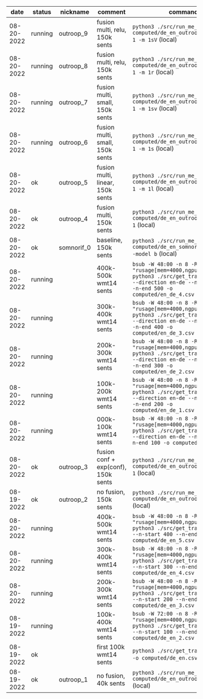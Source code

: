 |date|status|nickname|comment|command|
|-|-|-|-|-|
|08-20-2022|running|outroop_9|fusion multi, relu, 150k sents|`python3 ./src/run_me_model.py -l computed/de_en_outroop_9.jsonl -f 1 -m 1sV` (local)|
|08-20-2022|running|outroop_8|fusion multi, relu, 150k sents|`python3 ./src/run_me_model.py -l computed/de_en_outroop_8.jsonl -f 1 -m 1r` (local)|
|08-20-2022|running|outroop_7|fusion multi, small, 150k sents|`python3 ./src/run_me_model.py -l computed/de_en_outroop_7.jsonl -f 1 -m 1sv` (local)|
|08-20-2022|running|outroop_6|fusion multi, small, 150k sents|`python3 ./src/run_me_model.py -l computed/de_en_outroop_6.jsonl -f 1 -m 1s` (local)|
|08-20-2022|ok|outroop_5|fusion multi, linear, 150k sents|`python3 ./src/run_me_model.py -l computed/de_en_outroop_5.jsonl -f 1 -m 1l` (local)|
|08-20-2022|ok|outroop_4|fusion multi, 150k sents|`python3 ./src/run_me_model.py -l computed/de_en_outroop_4.jsonl -f 1` (local)|
|08-20-2022|ok|somnorif_0|baseline, 150k sents|`python3 ./src/run_me_model.py -l computed/de_en_somnorif_0.jsonl --model b` (local)|
|08-20-2022|running||400k-500k wmt14 sents|`bsub -W 48:00 -n 8 -R "rusage[mem=4000,ngpus_excl_p=1]" python3 ./src/get_translations.py --direction en-de --n-start 400 --n-end 500 -o computed/en_de_4.csv`|
|08-20-2022|running||300k-400k wmt14 sents|`bsub -W 48:00 -n 8 -R "rusage[mem=4000,ngpus_excl_p=1]" python3 ./src/get_translations.py --direction en-de --n-start 300 --n-end 400 -o computed/en_de_3.csv`|
|08-20-2022|running||200k-300k wmt14 sents|`bsub -W 48:00 -n 8 -R "rusage[mem=4000,ngpus_excl_p=1]" python3 ./src/get_translations.py --direction en-de --n-start 200 --n-end 300 -o computed/en_de_2.csv`|
|08-20-2022|running||100k-200k wmt14 sents|`bsub -W 48:00 -n 8 -R "rusage[mem=4000,ngpus_excl_p=1]" python3 ./src/get_translations.py --direction en-de --n-start 100 --n-end 200 -o computed/en_de_1.csv`|
|08-20-2022|running||000k-100k wmt14 sents|`bsub -W 48:00 -n 8 -R "rusage[mem=4000,ngpus_excl_p=1]" python3 ./src/get_translations.py --direction en-de --n-start 0 --n-end 100 -o computed/en_de_0.csv`|
|08-20-2022|ok|outroop_3|fusion conf + exp(conf), 150k sents|`python3 ./src/run_me_model.py -l computed/de_en_outroop_3.jsonl -f 1` (local)|
|08-19-2022|ok|outroop_2|no fusion, 150k sents|`python3 ./src/run_me_model.py -l computed/de_en_outroop_2.jsonl` (local)|
|08-20-2022|running||400k-500k wmt14 sents|`bsub -W 48:00 -n 8 -R "rusage[mem=4000,ngpus_excl_p=1]" python3 ./src/get_translations.py --n-start 400 --n-end 500 -o computed/de_en_5.csv`|
|08-20-2022|running||300k-400k wmt14 sents|`bsub -W 48:00 -n 8 -R "rusage[mem=4000,ngpus_excl_p=1]" python3 ./src/get_translations.py --n-start 300 --n-end 400 -o computed/de_en_4.csv`|
|08-20-2022|running||200k-300k wmt14 sents|`bsub -W 48:00 -n 8 -R "rusage[mem=4000,ngpus_excl_p=1]" python3 ./src/get_translations.py --n-start 200 --n-end 300 -o computed/de_en_3.csv`|
|08-19-2022|running||100k-400k wmt14 sents|`bsub -W 72:00 -n 8 -R "rusage[mem=4000,ngpus_excl_p=1]" python3 ./src/get_translations.py --n-start 100 --n-end 400 -o computed/de_en_2.csv`|
|08-19-2022|ok||first 100k wmt14 sents|`python3 ./src/get_translations.py -o computed/de_en.csv` (local)|
|08-19-2022|ok|outroop_1|no fusion, 40k sents|`python3 ./src/run_me_model.py -l computed/de_en_outroop_1.jsonl` (local)|
